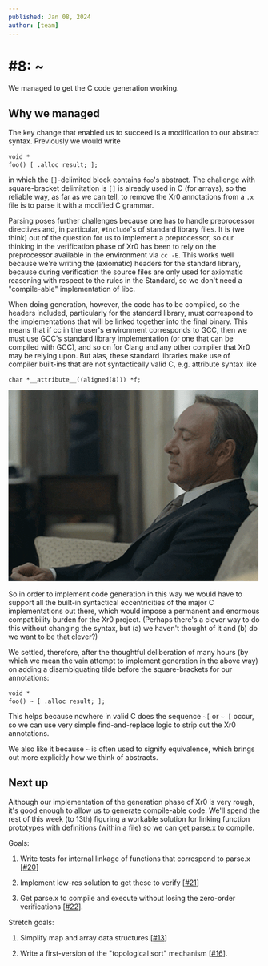 ```yaml
---
published: Jan 08, 2024
author: [team]
---
```


# #8: ~

We managed to get the C code generation working.

## Why we managed

The key change that enabled us to succeed is a modification to our abstract
syntax. Previously we would write

```
void *
foo() [ .alloc result; ];
```

in which the `[]`-delimited block contains `foo`'s abstract. The challenge with
square-bracket delimitation is `[]` is already used in C (for arrays), so the
reliable way, as far as we can tell, to remove the Xr0 annotations from a `.x`
file is to parse it with a modified C grammar.

Parsing poses further challenges because one has to handle preprocessor
directives and, in particular, `#include`'s of standard library files. It is (we
think) out of the question for us to implement a preprocessor, so our thinking
in the verification phase of Xr0 has been to rely on the preprocessor available
in the environment via `cc -E`. This works well because we're writing the
(axiomatic) headers for the standard library, because during verification the
source files are only used for axiomatic reasoning with respect to the rules in
the Standard, so we don't need a "compile-able" implementation of libc.

When doing generation, however, the code has to be compiled, so the headers
included, particularly for the standard library, must correspond to the
implementations that will be linked together into the final binary. This means
that if cc in the user's environment corresponds to GCC, then we must use GCC's
standard library implementation (or one that can be compiled with GCC), and so
on for Clang and any other compiler that Xr0 may be relying upon. But alas,
these standard libraries make use of compiler built-ins that are not
syntactically valid C, e.g. attribute syntax like

```
char *__attribute__((aligned(8))) *f;
```

![Are you kidding me?](/updates/underwood.gif)

So in order to implement code generation in this way we would have to support
all the built-in syntactical eccentricities of the major C implementations out
there, which would impose a permanent and enormous compatibility burden for the
Xr0 project. (Perhaps there's a clever way to do this without changing the
syntax, but (a) we haven't thought of it and (b) do we want to be that clever?)

We settled, therefore, after the thoughtful deliberation of many hours (by which
we mean the vain attempt to implement generation in the above way) on adding a
disambiguating tilde before the square-brackets for our annotations:

```
void *
foo() ~ [ .alloc result; ];
```

This helps because nowhere in valid C does the sequence `~[` or `~ [` occur, so
we can use very simple find-and-replace logic to strip out the Xr0 annotations.

We also like it because `~` is often used to signify equivalence, which brings
out more explicitly how we think of abstracts.

## Next up

Although our implementation of the generation phase of Xr0 is very rough, it's
good enough to allow us to generate compile-able code. We'll spend the rest of
this week (to 13th) figuring a workable solution for linking function prototypes
with definitions (within a file) so we can get parse.x to compile.

Goals:

1. Write tests for internal linkage of functions that correspond to parse.x
   [[#20](https://todo.sr.ht/~lbnz/xr0/20)]

2. Implement low-res solution to get these to verify
   [[#21](https://todo.sr.ht/~lbnz/xr0/21)]

3. Get parse.x to compile and execute without losing the zero-order verifications
   [[#22](https://todo.sr.ht/~lbnz/xr0/22)].

Stretch goals:

1. Simplify map and array data structures
   [[#13](https://todo.sr.ht/~lbnz/xr0/13)]

2. Write a first-version of the "topological sort" mechanism
   [[#16](https://todo.sr.ht/~lbnz/xr0/16)].
